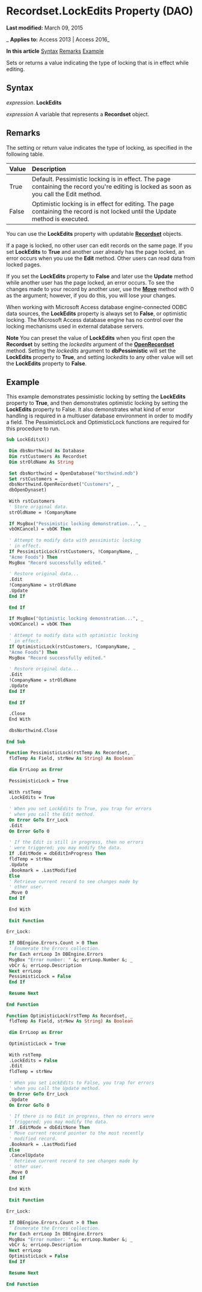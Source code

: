
# Recordset.LockEdits Property (DAO)

 **Last modified:** March 09, 2015

 _ **Applies to:** Access 2013 | Access 2016_

 **In this article**
[Syntax](#sectionSection0)
[Remarks](#sectionSection1)
[Example](#sectionSection2)


Sets or returns a value indicating the type of locking that is in effect while editing.

## Syntax
<a name="sectionSection0"> </a>

 _expression_. **LockEdits**

 _expression_ A variable that represents a **Recordset** object.


## Remarks
<a name="sectionSection1"> </a>

The setting or return value indicates the type of locking, as specified in the following table.



|**Value**|**Description**|
|:-----|:-----|
|True|Default. Pessimistic locking is in effect. The page containing the record you're editing is locked as soon as you call the Edit method.|
|False|Optimistic locking is in effect for editing. The page containing the record is not locked until the Update method is executed.|
You can use the  **LockEdits** property with updatable **[Recordset](9774232c-e6da-175b-fc7f-ed2ab7908fa0.md)** objects.

If a page is locked, no other user can edit records on the same page. If you set  **LockEdits** to **True** and another user already has the page locked, an error occurs when you use the **Edit** method. Other users can read data from locked pages.

If you set the  **LockEdits** property to **False** and later use the **Update** method while another user has the page locked, an error occurs. To see the changes made to your record by another user, use the **[Move](21ca5ab5-ff71-1ae8-21b3-8991d5f795cf.md)** method with 0 as the argument; however, if you do this, you will lose your changes.

When working with Microsoft Access database engine-connected ODBC data sources, the  **LockEdits** property is always set to **False**, or optimistic locking. The Microsoft Access database engine has no control over the locking mechanisms used in external database servers.




 **Note**  You can preset the value of  **LockEdits** when you first open the **Recordset** by setting the _lockedits_ argument of the **[OpenRecordset](584a3e00-7589-90f1-aa6a-5d6116f0b5b6.md)** method. Setting the _lockedits_ argument to **dbPessimistic** will set the **LockEdits** property to **True**, and setting _lockedits_ to any other value will set the **LockEdits** property to **False**.


## Example
<a name="sectionSection2"> </a>

This example demonstrates pessimistic locking by setting the  **LockEdits** property to **True**, and then demonstrates optimistic locking by setting the **LockEdits** property to False. It also demonstrates what kind of error handling is required in a multiuser database environment in order to modify a field. The PessimisticLock and OptimisticLock functions are required for this procedure to run.


```vb
Sub LockEditsX() 
 
 Dim dbsNorthwind As Database 
 Dim rstCustomers As Recordset 
 Dim strOldName As String 
 
 Set dbsNorthwind = OpenDatabase("Northwind.mdb") 
 Set rstCustomers = _ 
 dbsNorthwind.OpenRecordset("Customers", _ 
 dbOpenDynaset) 
 
 With rstCustomers 
 ' Store original data. 
 strOldName = !CompanyName 
 
 If MsgBox("Pessimistic locking demonstration...", _ 
 vbOKCancel) = vbOK Then 
 
 ' Attempt to modify data with pessimistic locking 
 ' in effect. 
 If PessimisticLock(rstCustomers, !CompanyName, _ 
 "Acme Foods") Then 
 MsgBox "Record successfully edited." 
 
 ' Restore original data... 
 .Edit 
 !CompanyName = strOldName 
 .Update 
 End If 
 
 End If 
 
 If MsgBox("Optimistic locking demonstration...", _ 
 vbOKCancel) = vbOK Then 
 
 ' Attempt to modify data with optimistic locking 
 ' in effect. 
 If OptimisticLock(rstCustomers, !CompanyName, _ 
 "Acme Foods") Then 
 MsgBox "Record successfully edited." 
 
 ' Restore original data... 
 .Edit 
 !CompanyName = strOldName 
 .Update 
 End If 
 
 End If 
 
 .Close 
 End With 
 
 dbsNorthwind.Close 
 
End Sub 
 
Function PessimisticLock(rstTemp As Recordset, _ 
 fldTemp As Field, strNew As String) As Boolean 
 
 dim ErrLoop as Error 
 
 PessimisticLock = True 
 
 With rstTemp 
 .LockEdits = True 
 
 ' When you set LockEdits to True, you trap for errors 
 ' when you call the Edit method. 
 On Error GoTo Err_Lock 
 .Edit 
 On Error GoTo 0 
 
 ' If the Edit is still in progress, then no errors 
 ' were triggered; you may modify the data. 
 If .EditMode = dbEditInProgress Then 
 fldTemp = strNew 
 .Update 
 .Bookmark = .LastModified 
 Else 
 ' Retrieve current record to see changes made by 
 ' other user. 
 .Move 0 
 End If 
 
 End With 
 
 Exit Function 
 
Err_Lock: 
 
 If DBEngine.Errors.Count > 0 Then 
 ' Enumerate the Errors collection. 
 For Each errLoop In DBEngine.Errors 
 MsgBox "Error number: " &; errLoop.Number &; _ 
 vbCr &; errLoop.Description 
 Next errLoop 
 PessimisticLock = False 
 End If 
 
 Resume Next 
 
End Function 
 
Function OptimisticLock(rstTemp As Recordset, _ 
 fldTemp As Field, strNew As String) As Boolean 
 
 dim ErrLoop as Error 
 
 OptimisticLock = True 
 
 With rstTemp 
 .LockEdits = False 
 .Edit 
 fldTemp = strNew 
 
 ' When you set LockEdits to False, you trap for errors 
 ' when you call the Update method. 
 On Error GoTo Err_Lock 
 .Update 
 On Error GoTo 0 
 
 ' If there is no Edit in progress, then no errors were 
 ' triggered; you may modify the data. 
 If .EditMode = dbEditNone Then 
 ' Move current record pointer to the most recently 
 ' modified record. 
 .Bookmark = .LastModified 
 Else 
 .CancelUpdate 
 ' Retrieve current record to see changes made by 
 ' other user. 
 .Move 0 
 End If 
 
 End With 
 
 Exit Function 
 
Err_Lock: 
 
 If DBEngine.Errors.Count > 0 Then 
 ' Enumerate the Errors collection. 
 For Each errLoop In DBEngine.Errors 
 MsgBox "Error number: " &; errLoop.Number &; _ 
 vbCr &; errLoop.Description 
 Next errLoop 
 OptimisticLock = False 
 End If 
 
 Resume Next 
 
End Function
```

